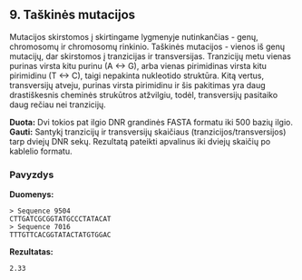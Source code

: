 ## 9. Taškinės mutacijos

Mutacijos skirstomos į skirtingame lygmenyje nutinkančias - genų, chromosomų ir chromosomų rinkinio. Taškinės mutacijos - vienos iš genų mutacijų, dar skirstomos į tranzicijas ir transversijas. Tranzicijų metu vienas purinas virsta kitu purinu (A <-> G), arba vienas pirimidinas virsta kitu pirimidinu (T <-> C), taigi nepakinta nukleotido struktūra. Kitą vertus, transversijų atveju, purinas virsta pirimidinu ir šis pakitimas yra daug drastiškesnis cheminės strukūtros atžvilgiu, todėl, transversijų pasitaiko daug rečiau nei tranzicijų.    



**Duota:** Dvi tokios pat ilgio DNR grandinės FASTA formatu iki 500 bazių ilgio.    
**Gauti:** Santykį tranzicijų ir transversijų skaičiaus (tranzicijos/transversijos) tarp dviejų DNR sekų. Rezultatą pateikti apvalinus iki dviejų skaičių po kablelio formatu.

### Pavyzdys  

**Duomenys:**
```
> Sequence 9504
CTTGATCGCGGTATGCCCTATACAT
> Sequence 7016
TTTGTTCACGGTATACTATGTGGAC
```

**Rezultatas:**
```
2.33
```
